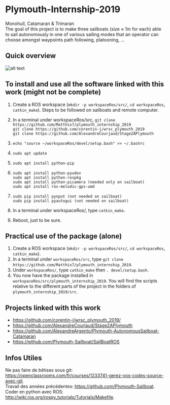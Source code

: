# Plymouth-Internship-2019
Monohull, Catamaran &amp; Trimaran  
The goal of this project is to make three sailboats (size ≈ 1m for each) able to sail autonomously in one of various sailing modes that an operator can choose amongst waypoints path following, platooning, ...  


## Quick overview
![alt text](https://github.com/Matthix7/plymouth_internship_2019/blob/master/Visuels/Vue%20d'ensemble%201.png "Overview")

## To install and use all the software linked with this work (might not be complete)
1) Create a ROS workspace (`mkdir -p workspaceRos/src/`, `cd workspaceRos`, `catkin_make`). Steps to be followed on sailboats and remote computer.

2) In a terminal under workspaceRos/src, 
 `git clone https://github.com/Matthix7/plymouth_internship_2019`  
 `git clone https://github.com/corentin-j/wrsc_plymouth_2019`  
 `git clone https://github.com/AlexandreCourjaud/Stage2APlymouth`  

3) `echo "source ~/workspaceRos/devel/setup.bash" >> ~/.bashrc`

4) `sudo apt update`

5) `sudo apt install python-pip`

6) `sudo apt install python-pyudev`  
   `sudo apt install python-rospkg`  
   `sudo apt install python-picamera (needed only on sailboat)`  
   `sudo apt install ros-melodic-gps-umd`  

7) `sudo pip install pynput (not needed on sailboat)`  
   `sudo pip install pyautogui (not needed on sailboat)`

8) In a terminal under workspaceRos/, type `catkin_make`.  

9) Reboot, just to be sure.

## Practical use of the package (alone)
1) Create a ROS workspace (`mkdir -p workspaceRos/src/`, `cd workspaceRos`, `catkin_make`).
2) In a terminal under `workspaceRos/src`, type `git clone https://github.com/Matthix7/plymouth_internship_2019`.
3) Under `workspaceRos/`, type `catkin_make` then `. devel/setup.bash`.
4) You now have the package installed in `workspaceRos/src/plymouth_internship_2019`. You will find the scripts relative to the different parts of the project in the folders of `plymouth_internship_2019/src`.

## Projects linked with this work
* https://github.com/corentin-j/wrsc_plymouth_2019/
* https://github.com/AlexandreCourjaud/Stage2APlymouth
* https://github.com/AlexandreArgento/Plymouth-AutonomousSailboat-Catamaran
* https://github.com/Plymouth-Sailboat/SailBoatROS

## Infos Utiles
Ne pas faire de bêtises sous git: https://openclassrooms.com/fr/courses/1233741-gerez-vos-codes-source-avec-git.    
Travail des années précédentes: https://github.com/Plymouth-Sailboat.  
Coder en python avec ROS: http://wiki.ros.org/rospy_tutorials/Tutorials/Makefile.  
